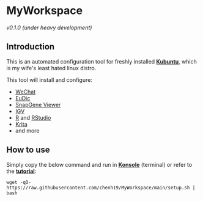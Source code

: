# MyWorkspace
*v0.1.0 (under heavy development)*  

## Introduction
This is an automated configuration tool for freshly installed [**Kubuntu**](https://kubuntu.org/getkubuntu/), which is my wife's least hated linux distro.  
  
This tool will install and configure:
- [WeChat](https://www.wechat.com/)
- [EuDic](https://www.eudic.net/v4/en/app/eudic)
- [SnapGene Viewer](https://www.snapgene.com/snapgene-viewer/)
- [IGV](https://software.broadinstitute.org/software/igv/)
- [R](https://cran.r-project.org/) and [RStudio](https://www.rstudio.com/)
- [Krita](https://krita.org/en/)
- and more

## How to use
Simply copy the below command and run in [**Konsole**](https://konsole.kde.org/) (terminal) or refer to the [**tutorial**](https://chenh19.github.io/MyWorkspace/): 
```
wget -qO- https://raw.githubusercontent.com/chenh19/MyWorkspace/main/setup.sh | bash
```
